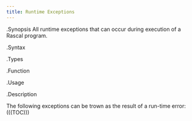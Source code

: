 ```yaml
---
title: Runtime Exceptions
---
```


.Synopsis
All runtime exceptions that can occur during execution of a Rascal program.

.Syntax

.Types

.Function
       
.Usage

.Description

The following exceptions can be trown as the result of a run-time error:
(((TOC)))
